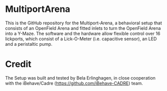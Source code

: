 # MultiportArena

This is the GitHub repository for the Multiport-Arena, a behavioral setup that consists of an OpenField Arena and fitted inlets to turn the OpenField Arena into a Y-Maze.
The software and the hardware allow flexible control over 16 lickports, which consist of a Lick-O-Meter (i.e. capacitive sensor), an LED and a peristaltic pump.

# Credit
The Setup was built and tested by Bela Erlinghagen, in close cooperation with the iBehave/Cadre (https://github.com/iBehave-CADRE) team.